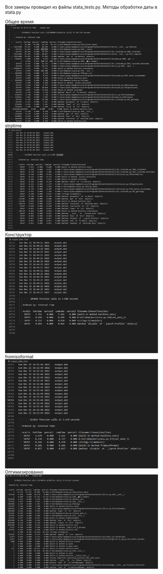 Все замеры провидил из файлы stata_tests.py. Методы обработки даты в stata.py

Общее время
![Общее](https://raw.githubusercontent.com/StumpyTax/Demidov/prof/prof/1.png)
strptime
![strptime](https://raw.githubusercontent.com/StumpyTax/Demidov/prof/prof/2.png)
Конструктор
![Конструктор](https://raw.githubusercontent.com/StumpyTax/Demidov/prof/prof/3.png)
fromisoformat
![fromisoformat](https://raw.githubusercontent.com/StumpyTax/Demidov/prof/prof/4.png)
Оптимизированно
![Оптимизированно](https://raw.githubusercontent.com/StumpyTax/Demidov/prof/prof/5.png)
